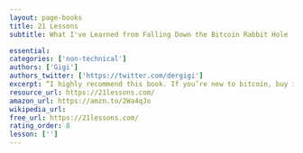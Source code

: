 ```yaml
---
layout: page-books
title: 21 Lessons
subtitle: What I've Learned from Falling Down the Bitcoin Rabbit Hole

essential: 
categories: ['non-technical']
authors: ['Gigi']
authors_twitter: ['https://twitter.com/dergigi']
excerpt: “I highly recommend this book. If you’re new to bitcoin, buy it on Amazon.
resource_url: https://21lessons.com/
amazon_url: https://amzn.to/2Wa4qJo
wikipedia_url: 
free_url: https://21lessons.com/
rating_order: 8
lesson: ['']
---
```

